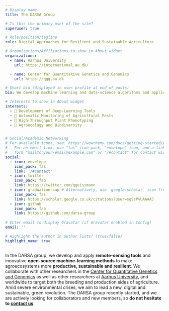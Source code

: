 ```yaml
---
# Display name
title: The DARSA Group

# Is this the primary user of the site?
superuser: true

# Role/position/tagline
role: Digital Approaches for Resilient and Sustainable Agriculture

# Organizations/Affiliations to show in About widget
organizations:
  - name: Aarhus University
    url: https://international.au.dk/

  - name: Center for Quantitative Genetics and Genomics
    url: https://qgg.au.dk

# Short bio (displayed in user profile at end of posts)
bio: We develop machine learning and data-science algorithms and applications to make agriculture more sustainable 

# Interests to show in About widget
interests:
  - 🧠 Development of Deep-Learning Tools
  - 🐛 Automatic Monitoring of Agricultural Pests
  - 🌱 High-Throughput Plant Phenotyping
  - 🌳 Agroecology and Biodiversity


# Social/Academic Networking
# For available icons, see: https://wowchemy.com/docs/getting-started/page-builder/#icons
#   For an email link, use "fas" icon pack, "envelope" icon, and a link in the
#   form "mailto:your-email@example.com" or "/#contact" for contact widget.
social:
  - icon: envelope
    icon_pack: fas
    link: '/#contact'
  - icon: twitter
    icon_pack: fab
    link: https://twitter.com/qgeissmann
  - icon: graduation-cap # Alternatively, use `google-scholar` icon from `ai` icon pack
    icon_pack: fas
    link: https://scholar.google.co.uk/citations?user=sgSsPvUAAAAJ
  - icon: github
    icon_pack: fab
    link: https://github.com/darsa-group
  
# Enter email to display Gravatar (if Gravatar enabled in Config)
email: ''

# Highlight the author in author lists? (true/false)
highlight_name: true
---
```


In the DARSA group, we develop and apply **remote-sensing tools** and innovative **open-source machine-learning methods** to make agroecosystems more **productive, sustainable and resilient**. We collaborate with other researchers in the [Center for Quantitative Genetics and Genomics](https://qgg.au.dk/en/) as well as other researchers at [Aarhus University](https://international.au.dk/), and worldwide to target both the breeding and production sides of agriculture. Amid severe environmental crises, we aim to lead a new, digital and sustainable, green revolution. The DARSA group recently started, and we are actively looking for collaborators and new members, so **do not hesitate to [contact us](#contact)**.

